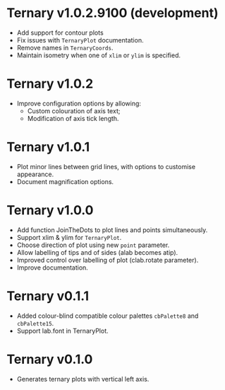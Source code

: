 # Ternary v1.0.2.9100 (development)
 - Add support for contour plots
 - Fix issues with `TernaryPlot` documentation.
 - Remove names in `TernaryCoords`.
 - Maintain isometry when one of `xlim` or `ylim` is specified.

# Ternary v1.0.2
 - Improve configuration options by allowing:
   - Custom colouration of axis text;
   - Modification of axis tick length.

# Ternary v1.0.1
 - Plot minor lines between grid lines, with options to customise appearance.
 - Document magnification options.

# Ternary v1.0.0
 - Add function JoinTheDots to plot lines and points simultaneously.
 - Support xlim & ylim for `TernaryPlot`.
 - Choose direction of plot using new `point` parameter.
 - Allow labelling of tips and of sides (alab becomes atip).
 - Improved control over labelling of plot (clab.rotate parameter).
 - Improve documentation.

# Ternary v0.1.1
 - Added colour-blind compatible colour palettes `cbPalette8` and `cbPalette15`.
 - Support lab.font in TernaryPlot.

# Ternary v0.1.0
 - Generates ternary plots with vertical left axis.
